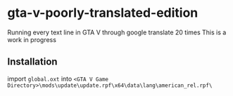# gta-v-poorly-translated-edition
Running every text line in GTA V through google translate 20 times
This is a work in progress

## Installation
import `global.oxt` into `<GTA V Game Directory>\mods\update\update.rpf\x64\data\lang\american_rel.rpf\`